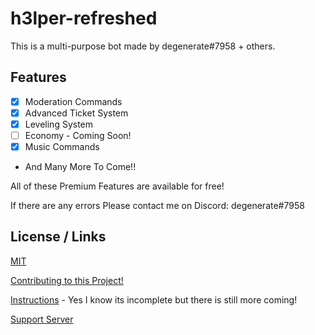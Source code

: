 # h3lper-refreshed

This is a multi-purpose bot made by degenerate#7958 + others.

## Features

- [x] Moderation Commands
- [x] Advanced Ticket System
- [x] Leveling System
- [ ] Economy - Coming Soon!
- [x] Music Commands
- And Many More To Come!!

All of these Premium Features are available for free!

If there are any errors Please contact me on Discord: degenerate#7958

## License / Links

[MIT](https://choosealicense.com/licenses/mit/)

[Contributing to this Project!](./.github/CONTRIBUTING.md)

[Instructions](./.github/INSTRUCTIONS.md) - Yes I know its incomplete but there is still more coming!

[Support Server](https://discord.gg/9j8qcsVFQX)
